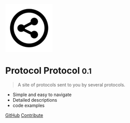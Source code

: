 <img width="150" src="_media/share_media_icon.png" alt="sharing media icon" />

# Protocol Protocol <small>0.1</small>

> A site of protocols sent to you by several protocols.

- Simple and easy to navigate
- Detailed descriptions
- code examples

[GitHub](https://github.com/MattLMerritt/protocol-protocol)
[Contribute]([#docsify](https://github.com/MattLMerritt/protocol-protocol/blob/main/README.md))